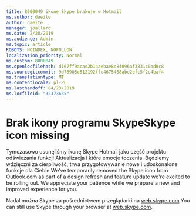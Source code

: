 ```yaml
---
title: 8000049 ikonę Skype brakuje w Hotmail
ms.author: daeite
author: daeite
manager: joallard
ms.date: 2/28/2019
ms.audience: Admin
ms.topic: article
ROBOTS: NOINDEX, NOFOLLOW
localization_priority: Normal
ms.custom: 8000049
ms.openlocfilehash: d167ff9acae2b14aebae8e84096af3831c0ad0c8
ms.sourcegitcommit: 9d78905c512192ffc4675468abd2efc5f2e4baf4
ms.translationtype: MT
ms.contentlocale: pl-PL
ms.lasthandoff: 04/23/2019
ms.locfileid: "32373635"
---
```

# <a name="skype-icon-missing"></a><span data-ttu-id="adaae-102">Brak ikony programu Skype</span><span class="sxs-lookup"><span data-stu-id="adaae-102">Skype icon missing</span></span>

<span data-ttu-id="adaae-103">Tymczasowo usunęliśmy ikonę Skype Hotmail jako część projektu odświeżania funkcji Aktualizacja i które emocje toczenia. Będziemy wdzięczni za cierpliwość, trwa przygotowywanie nowe i udoskonalone funkcje dla Ciebie.</span><span class="sxs-lookup"><span data-stu-id="adaae-103">We've temporarily removed the Skype icon from Outlook.com as part of a design refresh and feature update we're excited to be rolling out. We appreciate your patience while we prepare a new and improved experience for you.</span></span>

<span data-ttu-id="adaae-104">Nadal można Skype za pośrednictwem przeglądarki na [web.skype.com](https://web.skype.com).</span><span class="sxs-lookup"><span data-stu-id="adaae-104">You can still use Skype through your browser at [web.skype.com](https://web.skype.com).</span></span>